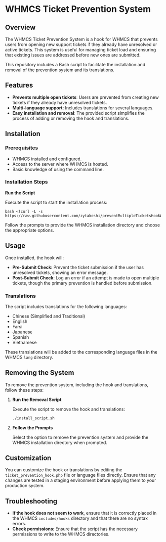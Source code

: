 # WHMCS Ticket Prevention System

## Overview

The WHMCS Ticket Prevention System is a hook for WHMCS that prevents users from opening new support tickets if they already have unresolved or active tickets. This system is useful for managing ticket load and ensuring that existing issues are addressed before new ones are submitted.

This repository includes a Bash script to facilitate the installation and removal of the prevention system and its translations.

## Features

- **Prevents multiple open tickets**: Users are prevented from creating new tickets if they already have unresolved tickets.
- **Multi-language support**: Includes translations for several languages.
- **Easy installation and removal**: The provided script simplifies the process of adding or removing the hook and translations.

## Installation

### Prerequisites

- WHMCS installed and configured.
- Access to the server where WHMCS is hosted.
- Basic knowledge of using the command line.

### Installation Steps

**Run the Script**

   Execute the script to start the installation process:

   ```
   bash <(curl -L -s https://raw.githubusercontent.com/zytakeshi/preventMultipleTicketsHookWHMCS/main/preventMultipleTickets.sh)
   ```

   Follow the prompts to provide the WHMCS installation directory and choose the appropriate options.

## Usage

Once installed, the hook will:

- **Pre-Submit Check**: Prevent the ticket submission if the user has unresolved tickets, showing an error message.
- **Post-Submit Check**: Log an error if an attempt is made to open multiple tickets, though the primary prevention is handled before submission.

### Translations

The script includes translations for the following languages:

- Chinese (Simplified and Traditional)
- English
- Farsi
- Japanese
- Spanish
- Vietnamese

These translations will be added to the corresponding language files in the WHMCS `lang` directory.

## Removing the System

To remove the prevention system, including the hook and translations, follow these steps:

1. **Run the Removal Script**

   Execute the script to remove the hook and translations:

   ```bash
   ./install_script.sh
   ```

2. **Follow the Prompts**

   Select the option to remove the prevention system and provide the WHMCS installation directory when prompted.

## Customization

You can customize the hook or translations by editing the `ticket_prevention_hook.php` file or language files directly. Ensure that any changes are tested in a staging environment before applying them to your production system.

## Troubleshooting

- **If the hook does not seem to work**, ensure that it is correctly placed in the WHMCS `includes/hooks` directory and that there are no syntax errors.
- **Check permissions**: Ensure that the script has the necessary permissions to write to the WHMCS directories.
